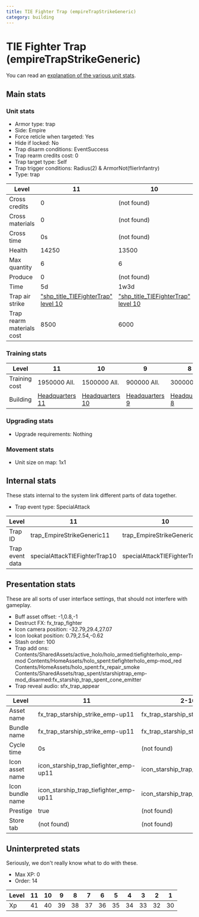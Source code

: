 ```yaml
---
title: TIE Fighter Trap (empireTrapStrikeGeneric)
category: building
---
```


# TIE Fighter Trap (empireTrapStrikeGeneric)

You can read an [explanation  of the various unit stats](unitexplained.md).

## Main stats

### Unit stats

  * Armor type: trap
  * Side: Empire
  * Force reticle when targeted: Yes
  * Hide if locked: No
  * Trap disarm conditions: EventSuccess
  * Trap rearm credits cost: 0
  * Trap target type: Self
  * Trap trigger conditions: Radius(2) & ArmorNot(flierInfantry)
  * Type: trap

|Level                    |11                                                        |10                                                        |9                                                        |8                                                        |7                                                        |6                                                        |5                                                        |4                                                        |3                                                        |2                                                        |1                                                        |
|-------------------------|----------------------------------------------------------|----------------------------------------------------------|---------------------------------------------------------|---------------------------------------------------------|---------------------------------------------------------|---------------------------------------------------------|---------------------------------------------------------|---------------------------------------------------------|---------------------------------------------------------|---------------------------------------------------------|---------------------------------------------------------|
|Cross credits            |0                                                         |(not found)                                               |(not found)                                              |(not found)                                              |(not found)                                              |(not found)                                              |(not found)                                              |(not found)                                              |(not found)                                              |(not found)                                              |(not found)                                              |
|Cross materials          |0                                                         |(not found)                                               |(not found)                                              |(not found)                                              |(not found)                                              |(not found)                                              |(not found)                                              |(not found)                                              |(not found)                                              |(not found)                                              |(not found)                                              |
|Cross time               |0s                                                        |(not found)                                               |(not found)                                              |(not found)                                              |(not found)                                              |(not found)                                              |(not found)                                              |(not found)                                              |(not found)                                              |(not found)                                              |(not found)                                              |
|Health                   |14250                                                     |13500                                                     |12250                                                    |11000                                                    |9750                                                     |8500                                                     |7250                                                     |6000                                                     |4500                                                     |3750                                                     |2500                                                     |
|Max quantity             |6                                                         |6                                                         |6                                                        |6                                                        |4                                                        |4                                                        |2                                                        |2                                                        |1                                                        |1                                                        |1                                                        |
|Produce                  |0                                                         |(not found)                                               |(not found)                                              |(not found)                                              |(not found)                                              |(not found)                                              |(not found)                                              |(not found)                                              |(not found)                                              |(not found)                                              |(not found)                                              |
|Time                     |5d                                                        |1w3d                                                      |6d                                                       |3d                                                       |2d                                                       |1d12h                                                    |1d                                                       |12h                                                      |2h                                                       |15m                                                      |1m                                                       |
|Trap air strike          |["shp_title_TIEFighterTrap" level 10](TIEFighterTrap.html)|["shp_title_TIEFighterTrap" level 10](TIEFighterTrap.html)|["shp_title_TIEFighterTrap" level 9](TIEFighterTrap.html)|["shp_title_TIEFighterTrap" level 8](TIEFighterTrap.html)|["shp_title_TIEFighterTrap" level 7](TIEFighterTrap.html)|["shp_title_TIEFighterTrap" level 6](TIEFighterTrap.html)|["shp_title_TIEFighterTrap" level 5](TIEFighterTrap.html)|["shp_title_TIEFighterTrap" level 4](TIEFighterTrap.html)|["shp_title_TIEFighterTrap" level 3](TIEFighterTrap.html)|["shp_title_TIEFighterTrap" level 2](TIEFighterTrap.html)|["shp_title_TIEFighterTrap" level 1](TIEFighterTrap.html)|
|Trap rearm materials cost|8500                                                      |6000                                                      |3500                                                     |3000                                                     |2700                                                     |2000                                                     |1800                                                     |1200                                                     |900                                                      |600                                                      |300                                                      |


### Training stats

|Level        |11                              |10                              |9                              |8                              |7                              |6                              |5                              |4                              |3                              |2                              |1                              |
|-------------|--------------------------------|--------------------------------|-------------------------------|-------------------------------|-------------------------------|-------------------------------|-------------------------------|-------------------------------|-------------------------------|-------------------------------|-------------------------------|
|Training cost|1950000 All.                    |1500000 All.                    |900000 All.                    |300000 All.                    |150000 All.                    |70000 All.                     |30000 All.                     |15000 All.                     |5000 All.                      |1000 All.                      |300 All.                       |
|Building     |[Headquarters 11](empireHQ.html)|[Headquarters 10](empireHQ.html)|[Headquarters 9](empireHQ.html)|[Headquarters 8](empireHQ.html)|[Headquarters 7](empireHQ.html)|[Headquarters 6](empireHQ.html)|[Headquarters 5](empireHQ.html)|[Headquarters 4](empireHQ.html)|[Headquarters 3](empireHQ.html)|[Headquarters 3](empireHQ.html)|[Headquarters 3](empireHQ.html)|


### Upgrading stats

  * Upgrade requirements: Nothing

### Movement stats

  * Unit size on map: 1x1

## Internal stats

These stats internal to the system link different parts of data together.

  * Trap event type: SpecialAttack

|Level          |11                           |10                           |9                           |8                           |7                           |6                           |5                           |4                           |3                           |2                           |1                           |
|---------------|-----------------------------|-----------------------------|----------------------------|----------------------------|----------------------------|----------------------------|----------------------------|----------------------------|----------------------------|----------------------------|----------------------------|
|Trap ID        |trap_EmpireStrikeGeneric11   |trap_EmpireStrikeGeneric10   |trap_EmpireStrikeGeneric9   |trap_EmpireStrikeGeneric8   |trap_EmpireStrikeGeneric7   |trap_EmpireStrikeGeneric6   |trap_EmpireStrikeGeneric5   |trap_EmpireStrikeGeneric4   |trap_EmpireStrikeGeneric3   |trap_EmpireStrikeGeneric2   |trap_EmpireStrikeGeneric1   |
|Trap event data|specialAttackTIEFighterTrap10|specialAttackTIEFighterTrap10|specialAttackTIEFighterTrap9|specialAttackTIEFighterTrap8|specialAttackTIEFighterTrap7|specialAttackTIEFighterTrap6|specialAttackTIEFighterTrap5|specialAttackTIEFighterTrap4|specialAttackTIEFighterTrap3|specialAttackTIEFighterTrap2|specialAttackTIEFighterTrap1|


## Presentation stats

These are all sorts of user interface settings, that should not interfere with gameplay.

  * Buff asset offset: -1,0.8,-1
  * Destruct FX: fx_trap_fighter
  * Icon camera position: -32.79,29.4,27.07
  * Icon lookat position: 0.79,2.54,-0.62
  * Stash order: 100
  * Trap add ons: Contents/SharedAssets/active_holo/holo_armed:tiefighterholo_emp-mod Contents/HomeAssets/holo_spent:tiefighterholo_emp-mod_red Contents/HomeAssets/holo_spent:fx_repair_smoke Contents/SharedAssets/trap_spent/starshiptrap_emp-mod_disarmed:fx_starship_trap_spent_cone_emitter
  * Trap reveal audio: sfx_trap_appear

|Level           |11                                    |2-10                             |1                                |
|----------------|--------------------------------------|---------------------------------|---------------------------------|
|Asset name      |fx_trap_starship_strike_emp-up11      |fx_trap_starship_strike_emp      |fx_trap_starship_strike_emp      |
|Bundle name     |fx_trap_starship_strike_emp-up11      |fx_trap_starship_strike_emp      |fx_trap_starship_strike_emp      |
|Cycle time      |0s                                    |(not found)                      |(not found)                      |
|Icon asset name |icon_starship_trap_tiefighter_emp-up11|icon_starship_trap_tiefighter_emp|icon_starship_trap_tiefighter_emp|
|Icon bundle name|icon_starship_trap_tiefighter_emp-up11|icon_starship_trap_tiefighter_emp|icon_starship_trap_tiefighter_emp|
|Prestige        |true                                  |(not found)                      |(not found)                      |
|Store tab       |(not found)                           |(not found)                      |defenses                         |


## Uninterpreted stats

Seriously, we don't really know what to do with these.

  * Max XP: 0
  * Order: 14

|Level|11|10|9 |8 |7 |6 |5 |4 |3 |2 |1 |
|-----|--|--|--|--|--|--|--|--|--|--|--|
|Xp   |41|40|39|38|37|36|35|34|33|32|30|


